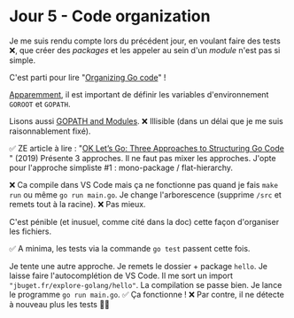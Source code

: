 # Jour 5 - Code organization

Je me suis rendu compte lors du précédent jour, en voulant faire des tests ❌, que créer des *packages* et les appeler au sein d'un *module* n'est pas si simple.

C'est parti pour lire "[Organizing Go code](https://go.dev/blog/organizing-go-code)" !

[Apparemment](https://www.jetbrains.com/help/go/configuring-goroot-and-gopath.html#gopath), il est important de définir les variables d'environnement `GOROOT` et `GOPATH`.

Lisons aussi [GOPATH and Modules](https://pkg.go.dev/cmd/go#hdr-GOPATH_and_Modules).
❌ Illisible (dans un délai que je me suis raisonnablement fixé).

✅ ZE article à lire : "[OK Let’s Go: Three Approaches to Structuring Go Code
](https://www.humansecurity.com/tech-engineering-blog/ok-lets-go-three-approaches-to-structuring-go-code)" (2019)
Présente 3 approches.
Il ne faut pas mixer les approches.
J'opte pour l'approche simpliste #1 : mono-package / flat-hierarchy.

❌ Ca compile dans VS Code mais ça ne fonctionne pas quand je fais `make run` ou même `go run main.go`.
Je change l'arborescence (supprime `/src` et remets tout à la racine).
❌ Pas mieux.

C'est pénible (et inusuel, comme cité dans la doc) cette façon d'organiser les fichiers.

✅ A minima, les tests via la commande `go test` passent cette fois.

Je tente une autre approche.
Je remets le dossier + package `hello`.
Je laisse faire l'autocomplétion de VS Code.
Il me sort un import `"jbuget.fr/explore-golang/hello"`.
La compilation se passe bien.
Je lance le programme `go run main.go`.
✅ Ça fonctionne !
❌ Par contre, il ne détecte à nouveau plus les tests 🤦‍♂️


